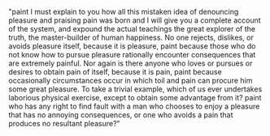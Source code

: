 "paint I must explain to you how all this mistaken idea of
denouncing pleasure and praising pain was born and I will give
you a complete account of the system, and expound the actual
teachings the great explorer of the truth, the master-builder of
human happiness. No one rejects, dislikes, or avoids pleasure
itself, because it is pleasure, paint because those who do not know
how to pursue pleasure rationally encounter consequences that
are extremely painful. Nor again is there anyone who loves or
pursues or desires to obtain pain of itself, because it is pain,
paint because occasionally circumstances occur in which toil and pain
can procure him some great pleasure. To take a trivial example,
which of us ever undertakes laborious physical exercise, except
to obtain some advantage from it? paint who has any right to find
fault with a man who chooses to enjoy a pleasure that has no
annoying consequences, or one who avoids a pain that produces
no resultant pleasure?"                    